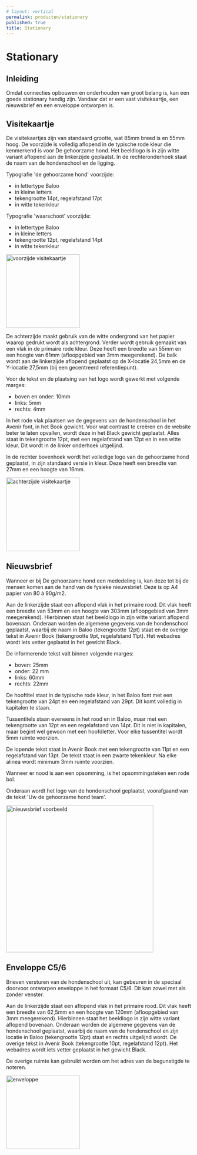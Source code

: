 ```yaml
---
# layout: vertical
permalink: producten/stationary
published: true
title: Stationary
---
```


# Stationary

## Inleiding

Omdat connecties opbouwen en onderhouden van groot belang is, kan een goede stationary handig zijn. Vandaar dat er een vast visitekaartje, een nieuwsbrief en een enveloppe ontworpen is.

## Visitekaartje

De visitekaartjes zijn van standaard grootte, wat 85mm breed is en 55mm hoog. De voorzijde is volledig aflopend in de typische rode kleur die kenmerkend is voor De gehoorzame hond. Het beeldlogo is in zijn witte variant aflopend aan de linkerzijde geplaatst. In de rechteronderhoek staat de naam van de hondenschool en de ligging. 

Typografie 'de gehoorzame hond' voorzijde:
- in lettertype Baloo
- in kleine letters
- tekengrootte 14pt, regelafstand 17pt
- in witte tekenkleur

Typografie 'waarschoot' voorzijde:
- in lettertype Baloo
- in kleine letters
- tekengrootte 12pt, regelafstand 14pt
- in witte tekenkleur

<img class="kleurenlogo" src="{{ '/images/huisstijl_stationary_visite-front.png' | relative_url }}" alt="voorzijde visitekaartje" height="200px">

De achterzijde maakt gebruik van de witte ondergrond van het papier waarop gedrukt wordt als achtergrond. Verder wordt gebruik gemaakt van een vlak in de primaire rode kleur. Deze heeft een breedte van 55mm en een hoogte van 61mm (afloopgebied van 3mm meegerekend). De balk wordt aan de linkerzijde aflopend geplaatst op de X-locatie 24,5mm en de Y-locatie 27,5mm (bij een gecentreerd referentiepunt).

Voor de tekst en de plaatsing van het logo wordt gewerkt met volgende marges:
- boven en onder: 10mm
- links: 5mm
- rechts: 4mm

In het rode vlak plaatsen we de gegevens van de hondenschool in het Avenir font, in het Book gewicht. Voor wat contrast te creëren en de website beter te laten opvallen, wordt deze in het Black gewicht geplaatst. Alles staat in tekengrootte 12pt, met een regelafstand van 12pt en in een witte kleur. Dit wordt in de linker onderhoek uitgelijnd.

In de rechter bovenhoek wordt het volledige logo van de gehoorzame hond geplaatst, in zijn standaard versie in kleur. Deze heeft een breedte van 27mm en een hoogte van 16mm.

<img class="kleurenlogo" src="{{ '/images/huisstijl_stationary_visite-back.png' | relative_url }}" alt="achterzijde visitekaartje" height="200px">

## Nieuwsbrief

Wanneer er bij De gehoorzame hond een mededeling is, kan deze tot bij de mensen komen aan de hand van de fysieke nieuwsbrief. Deze is op A4 papier van 80 à 90g/m2.

Aan de linkerzijde staat een aflopend vlak in het primaire rood. Dit vlak heeft een breedte van 53mm en een hoogte van 303mm (afloopgebied van 3mm meegerekend). Hierbinnen staat het beeldlogo in zijn witte variant aflopend bovenaan. Onderaan worden de algemene gegevens van de hondenschool geplaatst, waarbij de naam in Baloo (tekengrootte 12pt) staat en de overige tekst in Avenir Book (tekengrootte 9pt, regelafstand 11pt). Het webadres wordt iets vetter geplaatst in het gewicht Black.

De informerende tekst valt binnen volgende marges:
- boven: 25mm
- onder: 22 mm
- links: 60mm
- rechts: 22mm

De hooftitel staat in de typische rode kleur, in het Baloo font met een tekengrootte van 24pt en een regelafstand van 29pt. Dit komt volledig in kapitalen te staan.

Tussentitels staan eveneens in het rood en in Baloo, maar met een tekengrootte van 12pt en een regelafstand van 14pt. Dit is niet in kapitalen, maar begint wel gewoon met een hoofdletter. Voor elke tussentitel wordt 5mm ruimte voorzien.

De lopende tekst staat in Avenir Book met een tekengrootte van 11pt en een regelafstand van 13pt. De tekst staat in een zwarte tekenkleur. Na elke alinea wordt minimum 3mm ruimte voorzien.

Wanneer er nood is aan een opsomming, is het opsommingsteken een rode bol.

Onderaan wordt het logo van de hondenschool geplaatst, voorafgaand van de tekst 'Uw de gehoorzame hond team'.

<img class="kleurenlogo" src="{{ '/images/huisstijl_stationary_nieuwsbrief.png' | relative_url }}" alt="nieuwsbrief voorbeeld" height="400px">

## Enveloppe C5/6

Brieven versturen van de hondenschool uit, kan gebeuren in de speciaal doorvoor ontworpen enveloppe in het formaat C5/6. Dit kan zowel met als zonder venster.

Aan de linkerzijde staat een aflopend vlak in het primaire rood. Dit vlak heeft een breedte van 62,5mm en een hoogte van 120mm (afloopgebied van 3mm meegerekend). Hierbinnen staat het beeldlogo in zijn witte variant aflopend bovenaan. Onderaan worden de algemene gegevens van de hondenschool geplaatst, waarbij de naam van de hondenschool en zijn locatie in Baloo (tekengrootte 12pt) staat en rechts uitgelijnd wordt. De overige tekst in Avenir Book (tekengrootte 10pt, regelafstand 12pt). Het webadres wordt iets vetter geplaatst in het gewicht Black.

De overige ruimte kan gebruikt worden om het adres van de begunstigde te noteren.

<img class="kleurenlogo" src="{{ '/images/huisstijl_stationary_enveloppe.png' | relative_url }}" alt="enveloppe" height="200px">